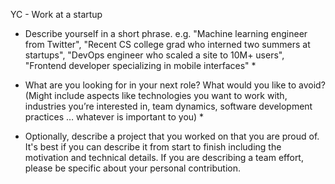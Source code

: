 YC  - Work at a startup

- Describe yourself in a short phrase. e.g. "Machine learning engineer from Twitter", "Recent CS college grad who interned two summers at startups", "DevOps engineer who scaled a site to 10M+ users", "Frontend developer specializing in mobile interfaces" *

- What are you looking for in your next role? What would you like to avoid? (Might include aspects like technologies you want to work with, industries you’re interested in, team dynamics, software development practices … whatever is important to you) *

- Optionally, describe a project that you worked on that you are proud of. It's best if you can describe it from start to finish including the motivation and technical details. If you are describing a team effort, please be specific about your personal contribution.
